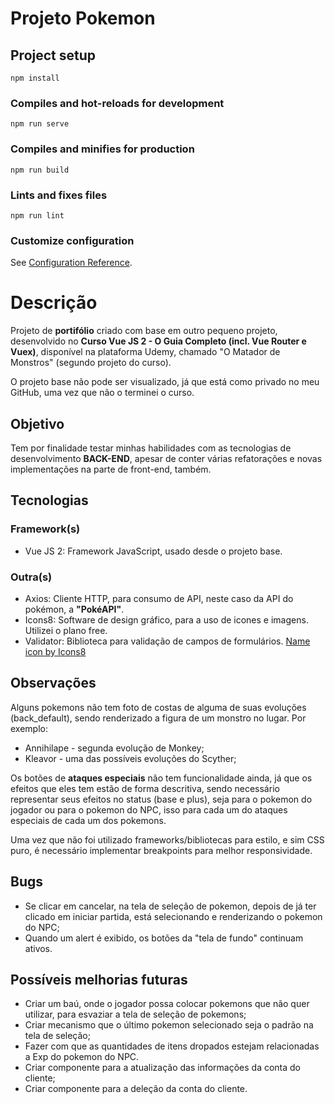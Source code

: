 # Projeto Pokemon

## Project setup
```
npm install
```

### Compiles and hot-reloads for development
```
npm run serve
```

### Compiles and minifies for production
```
npm run build
```

### Lints and fixes files
```
npm run lint
```

### Customize configuration
See [Configuration Reference](https://cli.vuejs.org/config/).

# Descrição
Projeto de __portifólio__ criado com base em outro pequeno projeto, desenvolvido no __Curso Vue JS 2 - O Guia Completo (incl. Vue Router e Vuex)__, disponível na plataforma Udemy, chamado "O Matador de Monstros" (segundo projeto do curso).

O projeto base não pode ser visualizado, já que está como privado no meu GitHub, uma vez que não o terminei o curso.

## Objetivo 
Tem por finalidade testar minhas habilidades com as tecnologias de desenvolvimento __BACK-END__, apesar de conter várias refatorações e novas implementações na parte de front-end, também.

## Tecnologias
### Framework(s)
* Vue JS 2: Framework JavaScript, usado desde o projeto base.

### Outra(s)
* Axios: Cliente HTTP, para consumo de API, neste caso da API do pokémon, a __"PokéAPI"__.
* Icons8: Software de design gráfico, para a uso de icones e imagens. Utilizei o plano free.
* Validator: Biblioteca para validação de campos de formulários.
<a target="_blank" href="https://icons8.com/icon/16cSlppPLXYA/name">Name icon by Icons8</a>

## Observações
Alguns pokemons não tem foto de costas de alguma de suas evoluções (back_default), sendo 
renderizado a figura de um monstro no lugar. Por exemplo:
* Annihilape - segunda evolução de Monkey;
* Kleavor - uma das possíveis evoluções do Scyther;

Os botões de __ataques especiais__ não tem funcionalidade ainda, já que os efeitos que eles tem estão
de forma descritiva, sendo necessário representar seus efeitos no status (base e plus), seja para o pokemon do jogador ou para o pokemon do NPC, isso para cada um do ataques especiais de cada um dos pokemons.

Uma vez que não foi utilizado frameworks/bibliotecas para estilo, e sim CSS puro, é necessário implementar breakpoints para melhor responsividade.

## Bugs

* Se clicar em cancelar, na tela de seleção de pokemon, depois de já ter clicado em iniciar partida, está selecionando e renderizando o pokemon do NPC;
* Quando um alert é exibido, os botões da "tela de fundo" continuam ativos.

## Possíveis melhorias futuras

* Criar um baú, onde o jogador possa colocar pokemons que não quer utilizar, para esvaziar a tela de seleção de pokemons;
* Criar mecanismo que o último pokemon selecionado seja o padrão na tela de seleção;
* Fazer com que as quantidades de itens dropados estejam relacionadas a Exp do pokemon do NPC.
* Criar componente para a atualização das informações da conta do cliente;
* Criar componente para a deleção da conta do cliente.